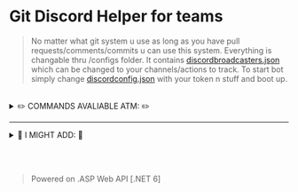 # Git Discord Helper for teams

> No matter what git system u use as long as you have pull requests/comments/commits u can use this system. Everything is changable thru /configs folder. It contains <a href="https://github.com/MentallyStable4sure/Git-Discord-Webhook-Helper/blob/main/configs/discordbroadcasters.json">discordbroadcasters.json</a> which can be changed to your channels/actions to track. To start bot simply change <a href="https://github.com/MentallyStable4sure/Git-Discord-Webhook-Helper/blob/main/configs/discordconfig.json">discordconfig.json</a> with your token n stuff and boot up.

<br>

  <details>
  <summary>✏️ COMMANDS AVALIABLE ATM: ✏️</summary>

  ```
  /help - all commands list.
  /allprefixes - all possible pre-generated prefixes (you can, and i suggest to add yours too)

  /news [TITLE] [DESCRIPTION] [URL (optional)] - Posts an embedded with title, description, author.
  /news-short [DESCRIPTION] - Posts short version of embedded as '/news' but no author and title.

  /track [PREFIX] [PREFIX2 (optional)] - Starts to track channel for given prefixes.
  /untrack - Removes tracking and deletes all prefixes from current channel.

  /addprefix [PREFIX] - adds a prefix to track in current channel.
  /removeprefix [PREFIX] - removes prefix from tracking in current channel.

  /current-channel-prefixes - see the list of prefixes that this channel tracks.
  ```
  </details>

  
<hr>

  <details>
  <summary>💬 I MIGHT ADD: 💬</summary>

  ```
  /pipeline [pipeline_id] - to add your build pipelines to track
  /build [pipeline_id] - to execute building pipeline from discord


  /addprefix [wiki_page, issues, pipeline] - more predifined settings

  /is-able-to-merge - type in thread to see if PR has conflicts
  ```
  </details>
  
<br></br>

> Powered on .ASP Web API [.NET 6]
